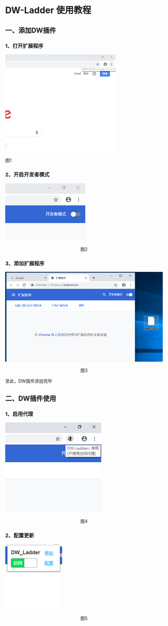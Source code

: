 # DW-Ladder 使用教程
## 一、添加DW插件
### 1、打开扩展程序

<img src="img/Tutorial/step1.gif" width="70%">

<p style="width:70%;align:center">图1</p>

### 2、开启开发者模式

![step2 png](img/Tutorial/step2.gif)

<p align="center">图2</p>

### 3、添加扩展程序

![step3 png](img/Tutorial/step3.gif)

<p align="center">图3</p>

至此，DW插件添加完毕

## 二、DW插件使用
### 1、启用代理

![step7 png](img/Tutorial/step4.gif)

<p align="center">图4</p>

### 2、配置更新

![step8 png](img/Tutorial/step5.gif)

<p align="center">图5</p>
